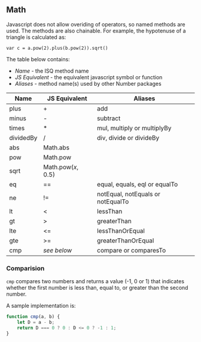 ## Math

Javascript does not allow overiding of operators, so named methods are used.  The methods are also chainable.  For example, the hypotenuse of a triangle is calculated as:

    var c = a.pow(2).plus(b.pow(2)).sqrt()

The table below contains:

* *Name* - the ISQ method name
* *JS Equivalent* - the equivalent javascript symbol or function
* *Aliases* - method name(s) used by other Number packages

Name  | JS Equivalent | Aliases
------ | ---- | -------
plus | + |  add
minus | - | subtract
times | * | mul, multiply or multiplyBy
dividedBy | / | div, divide or divideBy
abs | Math.abs | 
pow | Math.pow |
sqrt | Math.pow(*x*, 0.5) |
eq | == | equal, equals, eql or equalTo
ne | != | notEqual, notEquals or notEqualTo
lt | < | lessThan
gt | > | greaterThan
lte | <= | lessThanOrEqual
gte | >= | greaterThanOrEqual
cmp | *see below* | compare or comparesTo

### Comparision

`cmp` compares two numbers and returns a value (-1, 0 or 1) that indicates whether the first number is less than, equal to, or greater than the second number.  

A sample implementation is:

````js
function cmp(a, b) {
    let D = a - b;
    return D === 0 ? 0 : D <= 0 ? -1 : 1;
}
````
